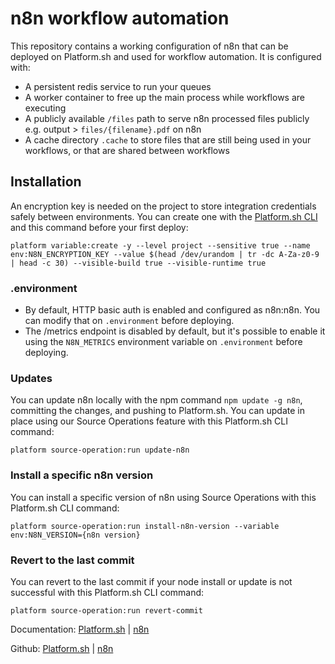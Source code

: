 # n8n workflow automation

This repository contains a working configuration of n8n that can be deployed on Platform.sh and used for workflow automation. It is configured with:
- A persistent redis service to run your queues
- A worker container to free up the main process while workflows are executing
- A publicly available `/files` path to serve n8n processed files publicly e.g. output > `files/{filename}.pdf` on n8n
- A cache directory `.cache` to store files that are still being used in your workflows, or that are shared between workflows

## Installation
An encryption key is needed on the project to store integration credentials safely between environments. You can create one with the [Platform.sh CLI](https://docs.platform.sh/gettingstarted/introduction/own-code/cli-install.html) and this command before your first deploy:

`platform variable:create -y --level project --sensitive true --name env:N8N_ENCRYPTION_KEY --value $(head /dev/urandom | tr -dc A-Za-z0-9 | head -c 30) --visible-build true --visible-runtime true`

### .environment
- By default, HTTP basic auth is enabled and configured as n8n:n8n. You can modify that on `.environment` before deploying.
- The /metrics endpoint is disabled by default, but it's possible to enable it using the `N8N_METRICS` environment variable on `.environment` before deploying.

### Updates
You can update n8n locally with the npm command `npm update -g n8n`, committing the changes, and pushing to Platform.sh. You can update in place using our Source Operations feature with this Platform.sh CLI command:

`platform source-operation:run update-n8n`

### Install a specific n8n version
You can install a specific version of n8n using Source Operations with this Platform.sh CLI command:

`platform source-operation:run install-n8n-version --variable env:N8N_VERSION={n8n version}`

### Revert to the last commit
You can revert to the last commit if your node install or update is not successful with this Platform.sh CLI command:

`platform source-operation:run revert-commit`

Documentation: [Platform.sh](https://docs.platform.sh/) | [n8n](https://docs.n8n.io/)

Github: [Platform.sh](https://github.com/platformsh/) | [n8n](https://github.com/n8n-io/)
